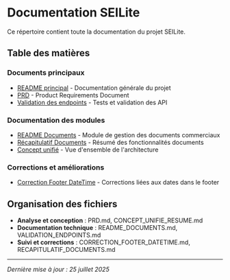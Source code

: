 # Documentation SEILite

Ce répertoire contient toute la documentation du projet SEILite.

## Table des matières

### Documents principaux
- [README principal](README.md) - Documentation générale du projet
- [PRD](PRD.md) - Product Requirements Document
- [Validation des endpoints](VALIDATION_ENDPOINTS.md) - Tests et validation des API

### Documentation des modules
- [README Documents](README_DOCUMENTS.md) - Module de gestion des documents commerciaux
- [Récapitulatif Documents](RECAPITULATIF_DOCUMENTS.md) - Résumé des fonctionnalités documents
- [Concept unifié](CONCEPT_UNIFIE_RESUME.md) - Vue d'ensemble de l'architecture

### Corrections et améliorations
- [Correction Footer DateTime](CORRECTION_FOOTER_DATETIME.md) - Corrections liées aux dates dans le footer

## Organisation des fichiers

- **Analyse et conception** : PRD.md, CONCEPT_UNIFIE_RESUME.md
- **Documentation technique** : README_DOCUMENTS.md, VALIDATION_ENDPOINTS.md
- **Suivi et corrections** : CORRECTION_FOOTER_DATETIME.md, RECAPITULATIF_DOCUMENTS.md

---

*Dernière mise à jour : 25 juillet 2025*
